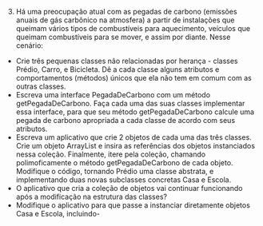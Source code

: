 3. Há uma preocupação atual com as pegadas de carbono (emissões anuais de gás 
carbônico na atmosfera) a partir de instalações que queimam vários tipos de combustíveis para 
aquecimento, veículos que queimam combustíveis para se mover, e assim por diante. Nesse cenário: 
  * Crie três pequenas classes não relacionadas por herança - classes Prédio, Carro, e Bicicleta. Dê 
a cada classe alguns atributos e comportamentos (métodos) únicos que ela não tem em comum 
com as outras classes. 
  * Escreva uma interface PegadaDeCarbono com um método getPegadaDeCarbono. Faça cada 
uma das suas classes implementar essa interface, para que seu método getPegadaDeCarbono 
calcule uma pegada de carbono apropriada a cada classe de acordo com seus atributos. 
  * Escreva um aplicativo que crie 2 objetos de cada uma das três classes. Crie um objeto 
ArrayList<PegadaDeCarbono> e insira as referências dos objetos instanciados nessa coleção. 
Finalmente, itere pela coleção, chamando polimoficamente o método getPegadaDeCarbono de 
cada objeto. 
Modifique o código, tornando Prédio uma classe abstrata, e implementando duas novas subclasses 
concretas Casa e Escola. 
  * O aplicativo que cria a coleção de objetos vai continuar funcionando após a modificação na 
estrutura das classes? 
  * Modifique o aplicativo para que passe a instanciar diretamente objetos Casa e Escola, incluindo-
